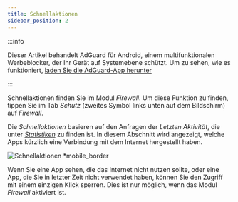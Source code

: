 ```yaml
---
title: Schnellaktionen
sidebar_position: 2
---
```


:::info

Dieser Artikel behandelt AdGuard für Android, einem multifunktionalen Werbeblocker, der Ihr Gerät auf Systemebene schützt. Um zu sehen, wie es funktioniert, [laden Sie die AdGuard-App herunter](https://agrd.io/download-kb-adblock)

:::

Schnellaktionen finden Sie im Modul _Firewall_. Um diese Funktion zu finden, tippen Sie im Tab _Schutz_ (zweites Symbol links unten auf dem Bildschirm) auf _Firewall_.

Die _Schnellaktionen_ basieren auf den Anfragen der _Letzten Aktivität_, die unter [_Statistiken_](/adguard-for-android/features/statistics) zu finden ist. In diesem Abschnitt wird angezeigt, welche Apps kürzlich eine Verbindung mit dem Internet hergestellt haben.

![Schnellaktionen \*mobile_border](https://cdn.adtidy.org/blog/new/yigrfquick_actions.png)

Wenn Sie eine App sehen, die das Internet nicht nutzen sollte, oder eine App, die Sie in letzter Zeit nicht verwendet haben, können Sie den Zugriff mit einem einzigen Klick sperren. Dies ist nur möglich, wenn das Modul _Firewall_ aktiviert ist.
